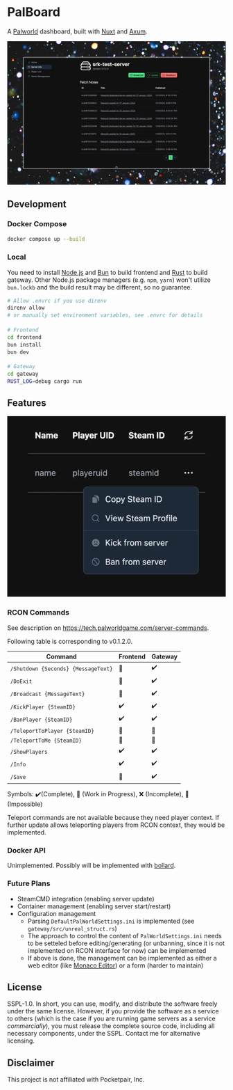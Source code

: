 # PalBoard

A [Palworld](https://www.pocketpair.jp/palworld) dashboard, built with [Nuxt](https://nuxtjs.org/) and [Axum](https://github.com/tokio-rs/axum).

![Screenshot of "Server Info"](./assets/server_info.webp)

## Development

### Docker Compose

```bash
docker compose up --build
```

### Local

You need to install [Node.js](https://nodejs.org/) and [Bun](https://bun.sh/) to build frontend and [Rust](https://www.rust-lang.org/learn/get-started) to build gateway. Other Node.js package managers (e.g. `npm`, `yarn`) won't utilize `bun.lockb` and the build result may be different, so no guarantee.

```bash
# Allow .envrc if you use direnv
direnv allow
# or manually set environment variables, see .envrc for details

# Frontend
cd frontend
bun install
bun dev

# Gateway
cd gateway
RUST_LOG=debug cargo run
```

## Features

![Screenshot of "Player List"](./assets/player_list.webp)

### RCON Commands

See description on <https://tech.palworldgame.com/server-commands>.

Following table is corresponding to v0.1.2.0.

| Command                             | Frontend | Gateway |
| ----------------------------------- | -------- | ------- |
| `/Shutdown {Seconds} {MessageText}` | 🚧       | ✔️      |
| `/DoExit`                           | 🚧       | ✔️      |
| `/Broadcast {MessageText}`          | 🚧       | ✔️      |
| `/KickPlayer {SteamID}`             | ✔️       | ✔️      |
| `/BanPlayer {SteamID}`              | ✔️       | ✔️      |
| `/TeleportToPlayer {SteamID}`       | 🚫       | 🚫      |
| `/TeleportToMe {SteamID}`           | 🚫       | 🚫      |
| `/ShowPlayers`                      | ✔️       | ✔️      |
| `/Info`                             | ✔️       | ✔️      |
| `/Save`                             | 🚧       | ✔️      |

Symbols: ✔️(Complete), 🚧 (Work in Progress), ❌ (Incomplete), 🚫 (Impossible)

Teleport commands are not available because they need player context. If further update allows teleporting players from RCON context, they would be implemented.

### Docker API

Unimplemented. Possibly will be implemented with [bollard](https://lib.rs/crates/bollard).

### Future Plans

- SteamCMD integration (enabling server update)
- Container management (enabling server start/restart)
- Configuration management
  - Parsing `DefaultPalWorldSettings.ini` is implemented (see `gateway/src/unreal_struct.rs`)
  - The approach to control the content of `PalWorldSettings.ini` needs to be setteled before editing/generating (or unbanning, since it is not implemented on RCON interface for now) can be implemented
  - If above is done, the management can be implemented as either a web editor (like [Monaco Editor](https://microsoft.github.io/monaco-editor/)) or a form (harder to maintain)

## License

SSPL-1.0. In short, you can use, modify, and distribute the software freely under the same license. However, if you provide the software as a service to others (which is the case if you are running game servers as a service _commercially_), you must release the complete source code, including all necessary components, under the SSPL. Contact me for alternative licensing.

## Disclaimer

This project is not affiliated with Pocketpair, Inc.
